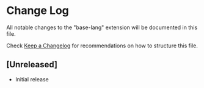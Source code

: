 # Change Log

All notable changes to the "base-lang" extension will be documented in this file.

Check [Keep a Changelog](http://keepachangelog.com/) for recommendations on how to structure this file.

## [Unreleased]

- Initial release